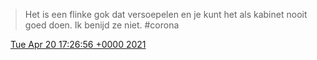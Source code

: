 > Het is een flinke gok dat versoepelen en je kunt het als kabinet nooit goed doen\. Ik benijd ze niet\. \#corona

<img src="../../media/tweet.ico" width="12" /> [Tue Apr 20 17:26:56 +0000 2021](https://twitter.com/DromerDenker/status/1384559221673533440)